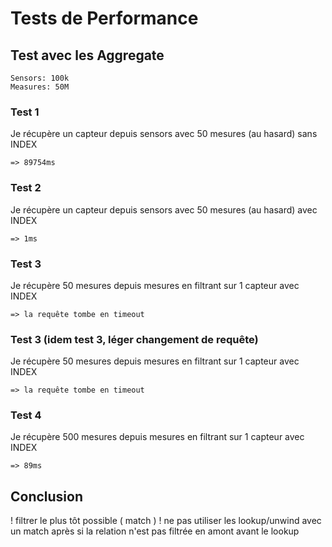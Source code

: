 # Tests de Performance

## Test avec les Aggregate
```
Sensors: 100k
Measures: 50M
```

### Test 1
Je récupère un capteur depuis sensors avec 50 mesures (au hasard) sans INDEX
```
=> 89754ms
```

### Test 2
Je récupère un capteur depuis sensors avec 50 mesures (au hasard) avec INDEX
```
=> 1ms
```

### Test 3
Je récupère 50 mesures depuis mesures en filtrant sur 1 capteur avec INDEX
```
=> la requête tombe en timeout
```

### Test 3 (idem test 3, léger changement de requête)
Je récupère 50 mesures depuis mesures en filtrant sur 1 capteur avec INDEX
```
=> la requête tombe en timeout
```

### Test 4
Je récupère 500 mesures depuis mesures en filtrant sur 1 capteur avec INDEX
```
=> 89ms
```

## Conclusion
! filtrer le plus tôt possible ( match )
! ne pas utiliser les lookup/unwind avec un match après si la relation n'est pas filtrée en amont avant le lookup

